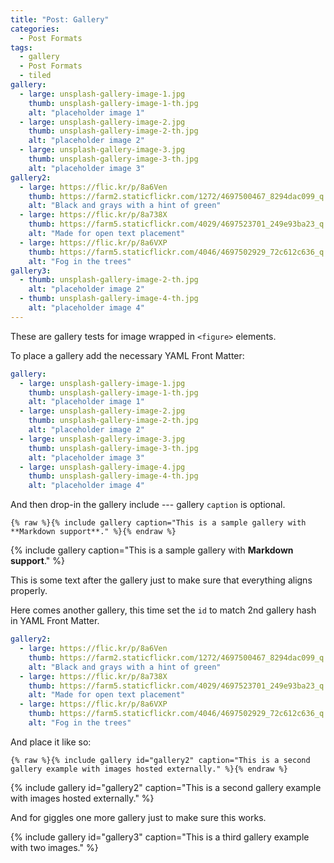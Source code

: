 ```yaml
---
title: "Post: Gallery"
categories:
  - Post Formats
tags:
  - gallery
  - Post Formats
  - tiled
gallery:
  - large: unsplash-gallery-image-1.jpg
    thumb: unsplash-gallery-image-1-th.jpg
    alt: "placeholder image 1"
  - large: unsplash-gallery-image-2.jpg
    thumb: unsplash-gallery-image-2-th.jpg
    alt: "placeholder image 2"
  - large: unsplash-gallery-image-3.jpg
    thumb: unsplash-gallery-image-3-th.jpg
    alt: "placeholder image 3"
gallery2:
  - large: https://flic.kr/p/8a6Ven
    thumb: https://farm2.staticflickr.com/1272/4697500467_8294dac099_q.jpg
    alt: "Black and grays with a hint of green"
  - large: https://flic.kr/p/8a738X
    thumb: https://farm5.staticflickr.com/4029/4697523701_249e93ba23_q.jpg
    alt: "Made for open text placement"
  - large: https://flic.kr/p/8a6VXP
    thumb: https://farm5.staticflickr.com/4046/4697502929_72c612c636_q.jpg
    alt: "Fog in the trees"
gallery3:
  - thumb: unsplash-gallery-image-2-th.jpg
    alt: "placeholder image 2"
  - thumb: unsplash-gallery-image-4-th.jpg
    alt: "placeholder image 4"
---
```

These are gallery tests for image wrapped in `<figure>` elements.

To place a gallery add the necessary YAML Front Matter:

```yaml
gallery:
  - large: unsplash-gallery-image-1.jpg
    thumb: unsplash-gallery-image-1-th.jpg
    alt: "placeholder image 1"
  - large: unsplash-gallery-image-2.jpg
    thumb: unsplash-gallery-image-2-th.jpg
    alt: "placeholder image 2"
  - large: unsplash-gallery-image-3.jpg
    thumb: unsplash-gallery-image-3-th.jpg
    alt: "placeholder image 3"
  - large: unsplash-gallery-image-4.jpg
    thumb: unsplash-gallery-image-4-th.jpg
    alt: "placeholder image 4"
```

And then drop-in the gallery include --- gallery `caption` is optional.

```liquid
{% raw %}{% include gallery caption="This is a sample gallery with **Markdown support**." %}{% endraw %}
```

{% include gallery caption="This is a sample gallery with **Markdown support**." %}

This is some text after the gallery just to make sure that everything aligns properly.

Here comes another gallery, this time set the `id` to match 2nd gallery hash in YAML Front Matter.

```yaml
gallery2:
  - large: https://flic.kr/p/8a6Ven
    thumb: https://farm2.staticflickr.com/1272/4697500467_8294dac099_q.jpg
    alt: "Black and grays with a hint of green"
  - large: https://flic.kr/p/8a738X
    thumb: https://farm5.staticflickr.com/4029/4697523701_249e93ba23_q.jpg
    alt: "Made for open text placement"
  - large: https://flic.kr/p/8a6VXP
    thumb: https://farm5.staticflickr.com/4046/4697502929_72c612c636_q.jpg
    alt: "Fog in the trees"
```

And place it like so: 

```liquid
{% raw %}{% include gallery id="gallery2" caption="This is a second gallery example with images hosted externally." %}{% endraw %}
```

{% include gallery id="gallery2" caption="This is a second gallery example with images hosted externally." %}

And for giggles one more gallery just to make sure this works.

{% include gallery id="gallery3" caption="This is a third gallery example with two images." %}